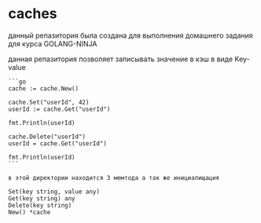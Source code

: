 # caches

данный репазитория была создана для выполнения домашнего задания для курса GOLANG-NINJA

данная репазитория позволяет записывать значение в кэш в виде Key-value
    
    ```go
	cache := cache.New()

	cache.Set("userId", 42)
	userId := cache.Get("userId")

	fmt.Println(userId)

	cache.Delete("userId")
	userId = cache.Get("userId")

	fmt.Println(userId)
    ```

    в этой директории находится 3 мемтода а так же инициалищация 

    Set(key string, value any)
    Get(key string) any
    Delete(key string)
    New() *cache